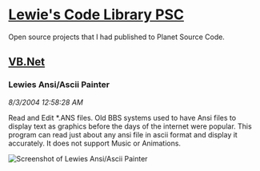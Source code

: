 # [Lewie's Code Library PSC](../../README.md)

Open source projects that I had published to Planet Source Code.

## [VB.Net](../README.md)

### Lewies Ansi/Ascii Painter

*8/3/2004 12:58:28 AM*

Read and Edit *.ANS files.  Old BBS systems used to have Ansi files to display text as graphics before the days of the internet were popular.  This program can read just about any ansi file in ascii format and display it accurately.  It does not support Music or Animations.

![Screenshot of Lewies Ansi/Ascii Painter](/screenshot.jpg)



